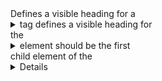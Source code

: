 <summary>
Defines a visible heading for a <details> element  

The <summary> tag defines a visible heading for  
the <details> element. The heading can be clicked  
to view/hide the details.  

Note: The <summary> element should be the first  
child element of the <details> element.  

Example:  
```html
 <details>
  <summary>Epcot Center</summary>
  <p>Epcot is a theme park at Walt Disney World Resort featuring exciting attractions, international pavilions, award-winning fireworks and seasonal special events.</p>
</details>
```
